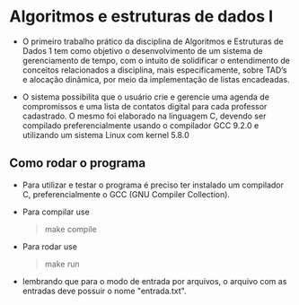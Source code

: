 
# Algoritmos e estruturas de dados I

  - O primeiro trabalho prático da disciplina de Algoritmos e Estruturas de Dados 1 tem como objetivo 
  o desenvolvimento de um sistema de gerenciamento de tempo, com o intuito de solidificar o entendimento de conceitos 
  relacionados a disciplina, mais especificamente, sobre TAD’s e alocação dinâmica, por meio da implementação de listas encadeadas. 
  
  - O sistema possibilita que o usuário crie e gerencie uma agenda de compromissos e uma lista de 
  contatos digital para cada professor cadastrado. O mesmo foi elaborado na linguagem C, devendo ser compilado 
  preferencialmente usando o compilador GCC 9.2.0 e utilizando um sistema Linux com kernel 5.8.0

## Como rodar o programa

- Para utilizar e testar o programa é preciso ter instalado um compilador C, preferencialmente o GCC (GNU Compiler Collection).

- Para compilar use
	> make compile
- Para rodar use
	> make run

- lembrando que para o modo de entrada por arquivos, o arquivo com as entradas deve possuir o nome "entrada.txt".